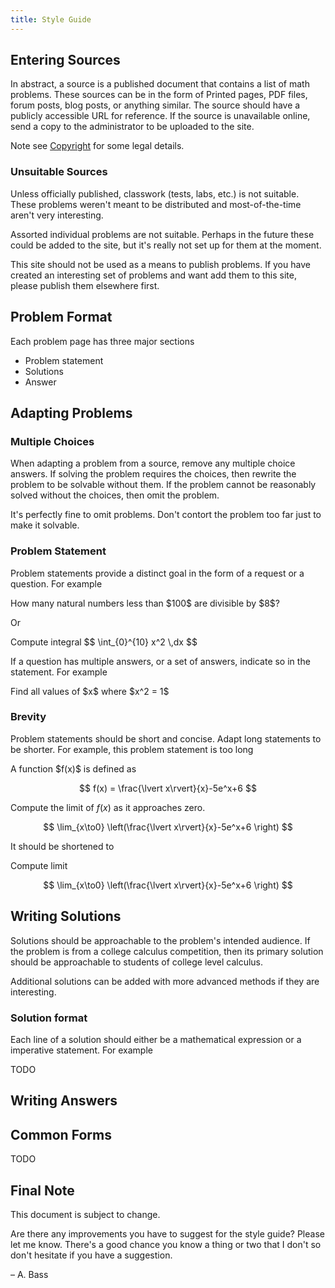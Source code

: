 ```yaml
---
title: Style Guide
---
```


## Entering Sources

In abstract, a source is a published document that contains a list of math problems.
These sources can be in the form of Printed pages, PDF files, forum posts, blog posts, or anything similar.
The source should have a publicly accessible URL for reference.
If the source is unavailable online, send a copy to the administrator to be uploaded to the site.

Note see [Copyright](./copyright) for some legal details.

### Unsuitable Sources

Unless officially published, classwork (tests, labs, etc.) is not suitable.
These problems weren't meant to be distributed and most-of-the-time aren't very interesting.

Assorted individual problems are not suitable.
Perhaps in the future these could be added to the site, but it's really not set up for them at the moment.

This site should not be used as a means to publish problems.
If you have created an interesting set of problems and want add them to this site, please publish them elsewhere first.

## Problem Format

Each problem page has three major sections

- Problem statement
- Solutions
- Answer

## Adapting Problems

### Multiple Choices

When adapting a problem from a source, remove any multiple choice answers.
If solving the problem requires the choices, then rewrite the problem to be solvable without them.
If the problem cannot be reasonably solved without the choices, then omit the problem.

It's perfectly fine to omit problems. Don't contort the problem too far just to make it solvable.

### Problem Statement

Problem statements provide a distinct goal in the form of a request or a question. For example

<div class="example">
How many natural numbers less than $100$ are divisible by $8$?
</div>

Or

<div class="example">
Compute integral
$$
\int_{0}^{10} x^2 \,dx
$$
</div>

If a question has multiple answers, or a set of answers, indicate so in the statement. For example

<div class="example">
Find all values of $x$ where $x^2 = 1$
</div>

### Brevity

Problem statements should be short and concise.
Adapt long statements to be shorter. For example, this problem statement is too long

<div class="example bad">
A function $f(x)$ is defined as

$$
f(x) = \frac{\lvert x\rvert}{x}-5e^x+6
$$

Compute the limit of $f(x)$ as it approaches zero.

$$
\lim_{x\to0} \left(\frac{\lvert x\rvert}{x}-5e^x+6  \right)
$$

</div>

It should be shortened to

<div class="example good">
Compute limit

$$
\lim_{x\to0} \left(\frac{\lvert x\rvert}{x}-5e^x+6  \right)
$$

</div>

## Writing Solutions

Solutions should be approachable to the problem's intended audience.
If the problem is from a college calculus competition,
then its primary solution should be approachable to students of college level calculus.

Additional solutions can be added with more advanced methods if they are interesting.

### Solution format

Each line of a solution should either be a mathematical expression or a imperative statement. For example

TODO

## Writing Answers

## Common Forms

TODO

## Final Note

This document is subject to change.

Are there any improvements you have to suggest for the style guide?
Please let me know.
There's a good chance you know a thing or two that I don't so don't hesitate if you have a suggestion.

– A. Bass
